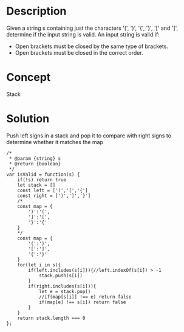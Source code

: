 # Description
Given a string s containing just the characters '(', ')', '{', '}', '[' and ']', determine if the input string is valid. An input string is valid if:
- Open brackets must be closed by the same type of brackets.
- Open brackets must be closed in the correct order.
# Concept
Stack
# Solution
Push left signs in a stack and pop it to compare with right signs to determine whether it matches the map
```
/*
 * @param {string} s
 * @return {boolean}
 */
var isValid = function(s) {
    if(!s) return true
    let stack = []
    const left = ['(','[','{']
    const right = [')',']','}']
    /*
    const map = {
        ')':'(',
        ']':'[',
        '}':'{'
    }
    */
    const map = {
        '(':')',
        '[':']',
        '{':'}'
    }
    for(let i in s){
        if(left.includes(s[i])){//left.indexOf(s[i]) > -1
            stack.push(s[i])
        }
        if(right.includes(s[i])){
            let e = stack.pop()
            //if(map[s[i]] !== e) return false
            if(map[e] !== s[i]) return false
        }
    }
    return stack.length === 0
};
```
